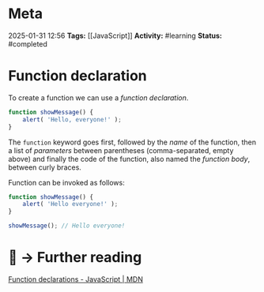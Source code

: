 # Meta
2025-01-31 12:56
**Tags:** [[JavaScript]]
**Activity:** #learning 
**Status:** #completed 

# Function declaration
To create a function we can use a *function declaration*.
```JavaScript title:example.js
function showMessage() {
	alert( 'Hello, everyone!' );
}
```

The `function` keyword goes first, followed by the *name* of the function, then a list of *parameters* between parentheses (comma-separated, empty above) and finally the code of the function, also named the *function body*, between curly braces.

Function can be invoked as follows:
```JavaScript title:example.js
function showMessage() {
	alert( 'Hello everyone!' );
}

showMessage(); // Hello everyone!
```

# 📑 → Further reading
[Function declarations - JavaScript | MDN](https://developer.mozilla.org/en-US/docs/Web/JavaScript/Guide/Functions#function_declarations)
